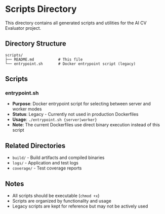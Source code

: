 # Scripts Directory

This directory contains all generated scripts and utilities for the AI CV Evaluator project.

## Directory Structure

```
scripts/
├── README.md           # This file
└── entrypoint.sh       # Docker entrypoint script (legacy)
```

## Scripts

### entrypoint.sh
- **Purpose**: Docker entrypoint script for selecting between server and worker modes
- **Status**: Legacy - Currently not used in production Dockerfiles
- **Usage**: `./entrypoint.sh {server|worker}`
- **Note**: The current Dockerfiles use direct binary execution instead of this script

## Related Directories

- `build/` - Build artifacts and compiled binaries
- `logs/` - Application and test logs
- `coverage/` - Test coverage reports

## Notes

- All scripts should be executable (`chmod +x`)
- Scripts are organized by functionality and usage
- Legacy scripts are kept for reference but may not be actively used
